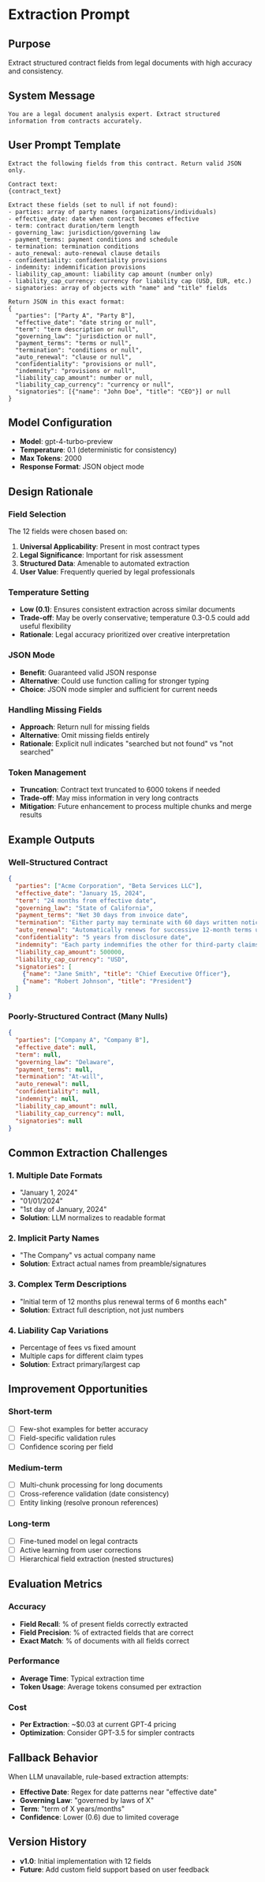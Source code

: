 # Extraction Prompt

## Purpose
Extract structured contract fields from legal documents with high accuracy and consistency.

## System Message
```
You are a legal document analysis expert. Extract structured information from contracts accurately.
```

## User Prompt Template

```
Extract the following fields from this contract. Return valid JSON only.

Contract text:
{contract_text}

Extract these fields (set to null if not found):
- parties: array of party names (organizations/individuals)
- effective_date: date when contract becomes effective
- term: contract duration/term length
- governing_law: jurisdiction/governing law
- payment_terms: payment conditions and schedule
- termination: termination conditions
- auto_renewal: auto-renewal clause details
- confidentiality: confidentiality provisions
- indemnity: indemnification provisions
- liability_cap_amount: liability cap amount (number only)
- liability_cap_currency: currency for liability cap (USD, EUR, etc.)
- signatories: array of objects with "name" and "title" fields

Return JSON in this exact format:
{
  "parties": ["Party A", "Party B"],
  "effective_date": "date string or null",
  "term": "term description or null",
  "governing_law": "jurisdiction or null",
  "payment_terms": "terms or null",
  "termination": "conditions or null",
  "auto_renewal": "clause or null",
  "confidentiality": "provisions or null",
  "indemnity": "provisions or null",
  "liability_cap_amount": number or null,
  "liability_cap_currency": "currency or null",
  "signatories": [{"name": "John Doe", "title": "CEO"}] or null
}
```

## Model Configuration
- **Model**: gpt-4-turbo-preview
- **Temperature**: 0.1 (deterministic for consistency)
- **Max Tokens**: 2000
- **Response Format**: JSON object mode

## Design Rationale

### Field Selection
The 12 fields were chosen based on:
1. **Universal Applicability**: Present in most contract types
2. **Legal Significance**: Important for risk assessment
3. **Structured Data**: Amenable to automated extraction
4. **User Value**: Frequently queried by legal professionals

### Temperature Setting
- **Low (0.1)**: Ensures consistent extraction across similar documents
- **Trade-off**: May be overly conservative; temperature 0.3-0.5 could add useful flexibility
- **Rationale**: Legal accuracy prioritized over creative interpretation

### JSON Mode
- **Benefit**: Guaranteed valid JSON response
- **Alternative**: Could use function calling for stronger typing
- **Choice**: JSON mode simpler and sufficient for current needs

### Handling Missing Fields
- **Approach**: Return null for missing fields
- **Alternative**: Omit missing fields entirely
- **Rationale**: Explicit null indicates "searched but not found" vs "not searched"

### Token Management
- **Truncation**: Contract text truncated to 6000 tokens if needed
- **Trade-off**: May miss information in very long contracts
- **Mitigation**: Future enhancement to process multiple chunks and merge results

## Example Outputs

### Well-Structured Contract
```json
{
  "parties": ["Acme Corporation", "Beta Services LLC"],
  "effective_date": "January 15, 2024",
  "term": "24 months from effective date",
  "governing_law": "State of California",
  "payment_terms": "Net 30 days from invoice date",
  "termination": "Either party may terminate with 60 days written notice",
  "auto_renewal": "Automatically renews for successive 12-month terms unless either party provides 30 days notice",
  "confidentiality": "5 years from disclosure date",
  "indemnity": "Each party indemnifies the other for third-party claims arising from its breach",
  "liability_cap_amount": 500000,
  "liability_cap_currency": "USD",
  "signatories": [
    {"name": "Jane Smith", "title": "Chief Executive Officer"},
    {"name": "Robert Johnson", "title": "President"}
  ]
}
```

### Poorly-Structured Contract (Many Nulls)
```json
{
  "parties": ["Company A", "Company B"],
  "effective_date": null,
  "term": null,
  "governing_law": "Delaware",
  "payment_terms": null,
  "termination": "At-will",
  "auto_renewal": null,
  "confidentiality": null,
  "indemnity": null,
  "liability_cap_amount": null,
  "liability_cap_currency": null,
  "signatories": null
}
```

## Common Extraction Challenges

### 1. Multiple Date Formats
- "January 1, 2024"
- "01/01/2024"
- "1st day of January, 2024"
- **Solution**: LLM normalizes to readable format

### 2. Implicit Party Names
- "The Company" vs actual company name
- **Solution**: Extract actual names from preamble/signatures

### 3. Complex Term Descriptions
- "Initial term of 12 months plus renewal terms of 6 months each"
- **Solution**: Extract full description, not just numbers

### 4. Liability Cap Variations
- Percentage of fees vs fixed amount
- Multiple caps for different claim types
- **Solution**: Extract primary/largest cap

## Improvement Opportunities

### Short-term
- [ ] Few-shot examples for better accuracy
- [ ] Field-specific validation rules
- [ ] Confidence scoring per field

### Medium-term
- [ ] Multi-chunk processing for long documents
- [ ] Cross-reference validation (date consistency)
- [ ] Entity linking (resolve pronoun references)

### Long-term
- [ ] Fine-tuned model on legal contracts
- [ ] Active learning from user corrections
- [ ] Hierarchical field extraction (nested structures)

## Evaluation Metrics

### Accuracy
- **Field Recall**: % of present fields correctly extracted
- **Field Precision**: % of extracted fields that are correct
- **Exact Match**: % of documents with all fields correct

### Performance
- **Average Time**: Typical extraction time
- **Token Usage**: Average tokens consumed per extraction

### Cost
- **Per Extraction**: ~$0.03 at current GPT-4 pricing
- **Optimization**: Consider GPT-3.5 for simpler contracts

## Fallback Behavior

When LLM unavailable, rule-based extraction attempts:
- **Effective Date**: Regex for date patterns near "effective date"
- **Governing Law**: "governed by laws of X"
- **Term**: "term of X years/months"
- **Confidence**: Lower (0.6) due to limited coverage

## Version History

- **v1.0**: Initial implementation with 12 fields
- **Future**: Add custom field support based on user feedback
